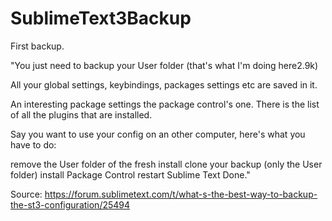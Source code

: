 # SublimeText3Backup
First backup.

"You just need to backup your User folder (that's what I'm doing here2.9k)

All your global settings, keybindings, packages settings etc are saved in it.

An interesting package settings the package control's one. There is the list of all the plugins that are installed.

Say you want to use your config on an other computer, here's what you have to do:

remove the User folder of the fresh install
clone your backup (only the User folder)
install Package Control
restart Sublime Text
Done."

Source: https://forum.sublimetext.com/t/what-s-the-best-way-to-backup-the-st3-configuration/25494
